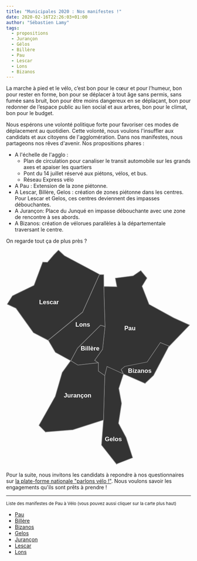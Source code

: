 ```yaml
---
title: "Municipales 2020 : Nos manifestes !"
date: 2020-02-16T22:26:03+01:00
author: "Sébastien Lamy"
tags:
  - propositions
  - Jurançon
  - Gélos
  - Billère
  - Pau
  - Lescar
  - Lons
  - Bizanos
---
```


La marche à pied et le vélo, c’est bon pour le cœur et pour l’humeur, bon pour rester en forme, bon pour se déplacer à tout âge sans permis, sans fumée sans bruit, bon pour être moins dangereux en se déplaçant, bon pour redonner de l’espace public au lien social et aux arbres, bon pour le climat, bon pour le budget.

Nous espérons une volonté politique forte pour favoriser ces modes de déplacement
au quotidien. Cette volonté, nous voulons l'insuffler aux candidats et aux citoyens
de l'agglomération. Dans nos manifestes, nous partageons nos rêves d'avenir. Nos
propositions phares : 

* A l'échelle de l'agglo :
  * Plan de circulation pour canaliser le transit automobile sur les grands axes et apaiser les quartiers
  * Pont du 14 juillet réservé aux piétons, vélos, et bus.
  * Réseau Express vélo
* A Pau : Extension de la zone piétonne.
* A Lescar, Billère, Gelos : création de zones piétonne dans les centres. Pour Lescar et Gelos, ces centres deviennent des impasses débouchantes.
* A Jurançon: Place du Junqué en impasse débouchante avec une zone de rencontre à ses abords.
* A Bizanos: création de vélorues parallèles à la départementale traversant le centre.

On regarde tout ça de plus près ?

<style type="text/css" media="screen">
  path {fill:#333; stroke: #888; stroke-width:2;}
  svg text {line-height:125%;font-weight:bold;font-family:"Liberation Sans";fill:#fff;font-size:22.5px;}
  a:hover path, a:focus path {fill:#07E86A; transition: .6s fill}
  a:hover text, a:focus text {fill:#333;}
  svg {width:100%;}
</style>
<svg xmlns="http://www.w3.org/2000/svg" viewBox="0 0 677.66175 795.17204">
 <g transform="translate(-4.2903 -162.08)" id="ManifestMap">
  <a href="https://municipales2020.parlons-velo.fr/manifeste/download/Pau">
    <path id="64445 PAU" d="m366.15 625.47-23.584-16.553-0.002-30.434-13.71-9.0772 29.075-40.58 9.0724-83.135-4.3441-146.78 48.175 1.0388-6.0471-31.502 65.318-8.5433 28.152-19.222 22.653 27.231-18.233 29.9 25.852 66.369 90.537 49.657 58.267 26.163-75.722 78.543-31.505-12.814-48.616 71.228-81.89 16.018-13.246 11.213 8.2555 16.018-60.206-27.231-8.2517 33.639z"/>
  <text y="459.06836" x="437.84421">Pau</text>
  </a>
  <a href="https://municipales2020.parlons-velo.fr/manifeste/download/Billere">
  <path id="64129 BILLERE" d="m342.57 578.42-75.152 8.5432-26.109-16.019 24.722-45.919 84.803-84.256 16.176 4.9393-9.0724 83.135-29.076 40.58 13.71 9.0766z"/>
  <text y="533.80737" x="277.84268">Billère</text>
  </a>
  <a href="https://municipales2020.parlons-velo.fr/manifeste/download/Bizanos">
  <path id="64132 BIZANOS" d="m514.39 653.92-79.783-35.24-8.2555-16.018 13.246-11.213 81.89-16.018 48.616-71.228 31.505 12.814-56.783 107.75-30.437 28.299z"/>
  <text y="615.01691" x="451.54691">Bizanos</text>
  </a>
  <a href="https://municipales2020.parlons-velo.fr/manifeste/download/Gelos">
  <path id="64237 GELOS" d="m409.22 949.22-55.061-69.68 7.1844-91.411 4.8093-162.64 8.2517-33.638 60.206 27.231-17.107 52.86 10.199 55.103-11.358 72.776 27.835 51.792 24.144 74.325-59.111 22.959z"/>
  <text y="865.01093" x="366.28308">Gelos</text>
  </a>
  <a href="https://municipales2020.parlons-velo.fr/manifeste/download/Jurancon">
  <path id="64284 JURANCON" d="m148.92 831.95-24.222-24.561 59.852-106.04 25.311-87.46 31.446-43.249 26.11 16.018 75.152-8.5427 0.002 30.434 23.584 16.553-4.8094 162.64-112.43 35.774-99.987 8.0088z"/>
  <text y="705.07281" x="215.70561">Jurançon</text>
  </a>
  <a href="https://municipales2020.parlons-velo.fr/manifeste/download/Lescar">
  <path id="64335 LESCAR" d="m159.12 496.24-54.71-28.3-64.123-89.44-32.079-14.95 19.073-30.43 79.289-38.45l31.965-85.057 17.328 0.54651 23.463-27.231 16.838-17.087 21.829 20.29 82.328 43.783 46.289 24.561-61.702 137.65-125.79 102.78z"/>
  <text y="363.43817" x="125.25892">Lescar</text>
  </a>
  <a href="https://municipales2020.parlons-velo.fr/manifeste/download/Lons">
  <path id="64348 LONS" d="m241.3 570.69-56.523-30.969-25.66-43.784 125.79-102.78 61.702-137.65 15.712-0.10819 0.32461 43.249 4.3441 146.78-16.176-4.9392-84.802 84.257-24.721 45.919z"/>
  <text y="446.27066" x="258.59906">Lons</text>
  </a>
  <!--
  <path id="64373 MAZERES-LEZONS" d="m416.35 799.68 11.358-72.777-10.199-55.103 17.107-52.86 79.782 35.24-0.0543 21.358-39.727 28.299-12.838 49.657-45.428 46.453z"/>
  <text style="font-size:20px" y="665.2077" x="425.07986"><tspan y="665.2077" x="425.07986">Mazères-</tspan><tspan y="690.2077" x="425.07986">Lezons</tspan></text>
  -->
 </g>
</svg>


Pour la suite, nous invitons les candidats à repondre à nos questionnaires sur [la plate-forme nationale "parlons vélo !"](https://municipales2020.parlons-velo.fr/). Nous voulons savoir les engagements qu'ils sont prêts à prendre !

<hr/>

<span style ="font-size: smaller">Liste des manifestes de Pau à Vélo (vous pouvez aussi cliquer sur la carte plus haut)</span>

* [Pau](https://municipales2020.parlons-velo.fr/manifeste/download/Pau)
* [Billère](https://municipales2020.parlons-velo.fr/manifeste/download/Billere)
* [Bizanos](https://municipales2020.parlons-velo.fr/manifeste/download/Bizanos)
* [Gelos](https://municipales2020.parlons-velo.fr/manifeste/download/Gelos)
* [Jurançon](https://municipales2020.parlons-velo.fr/manifeste/download/Jurancon)
* [Lescar](https://municipales2020.parlons-velo.fr/manifeste/download/Lescar)
* [Lons](https://municipales2020.parlons-velo.fr/manifeste/download/Lons)